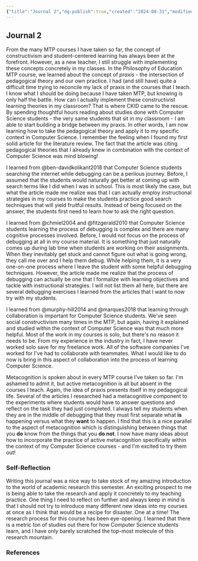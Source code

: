 ```yaml
---
{"title":"Journal 2","dg-publish":true,"created":"2024-08-31","modified":"2024-09-13","permalink":"/50-works/ckid/journal-2/","dgPassFrontmatter":true,"updated":"2024-09-13"}
---
```



## Journal 2

From the many MTP courses I have taken so far, the concept of constructivism and student-centered learning has always been at the forefront. However, as a new teacher, I still struggle with implementing these concepts concretely in my classes. In the Philosophy of Education MTP course, we learned about the concept of _praxis_ - the intersection of pedagogical theory and our own practice. I had (and still have) quite a difficult time trying to reconcile my lack of praxis in the courses that I teach. I know what I should be doing because I have taken MTP, but knowing is only half the battle. How can I actually implement these constructivist learning theories in my classroom? That is where CKID came to the rescue. By spending thoughtful hours reading about studies done with Computer Science students - the very same students that sit in my classroom - I am able to start building a bridge between my praxis. In other words, I am now learning how to take the pedagogical theory and apply it to my specific context in Computer Science. I remember the feeling when I found my first solid article for the literature review. The fact that the article was citing pedagogical theories that I already knew in combination with the context of Computer Science was mind blowing!

I learned from @ben-davidkolikant2018 that Computer Science students searching the internet while debugging can be a perilous journey. Before, I assumed that the students would naturally get better at coming up with search terms like I did when I was in school. This is most likely the case, but what the article made me realize was that I can actually employ instructional strategies in my courses to make the students practice good search techniques that will yield fruitful results. Instead of being focused on the answer, the students first need to learn how to ask the right question.

I learned from @chmiel2004 and @fitzgerald2010 that Computer Science students learning the process of debugging is complex and there are many cognitive processes involved. Before, I would not focus on the process of debugging at all in my course material. It is something that just naturally comes up during lab time when students are working on their assignments. When they inevitably get stuck and cannot figure out what is going wrong, they call me over and I help them debug. While helping them, it is a very one-on-one process where I leave the student with some helpful debugging techniques. However, the article made me realize that the process of debugging can actually be one that I formalize with learning objectives and tackle with instructional strategies. I will not list them all here, but there are several debugging exercises I learned from the articles that I want to now try with my students.

I learned from @murphy-hill2014 and @marques2018 that learning through collaboration is important for Computer Science students. We've seen social constructivism many times in the MTP, but again, having it explained and studied within the context of Computer Science was that much more helpful. Most of the work in my courses is solo, but there's no reason it needs to be. From my experience in the industry in fact, I have never worked solo save for my freelance work. All of the software companies I've worked for I've had to collaborate with teammates. What I would like to do now is bring in this aspect of collaboration into the process of learning Computer Science.

Metacognition is spoken about in every MTP course I've taken so far. I'm ashamed to admit it, but active metacognition is all but absent in the courses I teach. Again, the idea of praxis presents itself in my pedagogical life. Several of the articles I researched had a metacognitive component to the experiments where students would have to answer questions and reflect on the task they had just completed. I always tell my students when they are in the middle of debugging that they must first separate what **is** happening versus what they **want** to happen. I find that this is a nice parallel to the aspect of metacognition which is distinguishing between things that you **do** know from the things that you **do not**. I now have many ideas about how to incorporate the practice of active metacognition specifically within the context of my Computer Science courses - and I'm excited to try them out!

### Self-Reflection

Writing this journal was a nice way to take stock of my amazing introduction to the world of academic research this semester. An exciting prospect to me is being able to take the research and apply it concretely to my teaching practice. One thing I need to reflect on further and always keep in mind is that I should not try to introduce many different new ideas into my courses at once as I think that would be a recipe for disaster. One at a time! The research process for this course has been eye-opening. I learned that there is a metric ton of studies out there for how Computer Science students learn, and I have only barely scratched the top-most molecule of this research mountain.

### References
